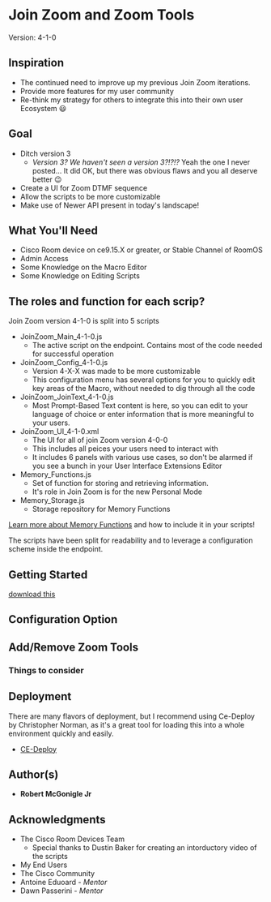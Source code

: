 # Join Zoom and Zoom Tools

Version: 4-1-0 

## Inspiration
* The continued need to improve up my previous Join Zoom iterations.
* Provide more features for my user community
* Re-think my strategy for others to integrate this into their own user Ecosystem 😃

## Goal
* Ditch version 3
  * _Version 3? We haven't seen a version 3?!?!?_ Yeah the one I never posted... It did OK, but there was obvious flaws and you all deserve better 😉
* Create a UI for Zoom DTMF sequence
* Allow the scripts to be more customizable
* Make use of Newer API present in today's landscape!


## What You'll Need
* Cisco Room device on ce9.15.X or greater, or Stable Channel of RoomOS
* Admin Access
* Some Knowledge on the Macro Editor
* Some Knowledge on Editing Scripts

## The roles and function for each scrip?

Join Zoom version 4-1-0 is split into 5 scripts
* JoinZoom_Main_4-1-0.js
  * The active script on the endpoint. Contains most of the code needed for successful operation 
* JoinZoom_Config_4-1-0.js
  * Version 4-X-X was made to be more customizable
  * This configuration menu has several options for you to quickly edit key areas of the Macro, without needed to dig through all the code
* JoinZoom_JoinText_4-1-0.js
  * Most Prompt-Based Text content is here, so you can edit to your language of choice or enter information that is more meaningful to your users.
* JoinZoom_UI_4-1-0.xml
  * The UI for all of join Zoom version 4-0-0
  * This includes all peices your users need to interact with
  * It includes 6 panels with various use cases, so don't be alarmed if you see a bunch in your User Interface Extensions Editor
* Memory_Functions.js
  * Set of function for storing and retrieving information.
  * It's role in Join Zoom is for the new Personal Mode
* Memory_Storage.js
  * Storage repository for Memory Functions

[Learn more about Memory Functions](https://github.com/Bobby-McGonigle/Cisco-RoomDevice-Macro-Projects-Examples/tree/master/Macro%20Memory%20Storage) and how to include it in your scripts!

The scripts have been split for readability and to leverage a configuration scheme inside the endpoint.

## Getting Started
<a href="/test.txt" download="test.txt">download this</a>

## Configuration Option

## Add/Remove Zoom Tools

### Things to consider

## Deployment

There are many flavors of deployment, but I recommend using Ce-Deploy by Christopher Norman, as it's a great tool for loading this into a whole environment quickly and easily.

* [CE-Deploy](https://github.com/voipnorm/CE-Deploy)

## Author(s)

* **Robert McGonigle Jr**

## Acknowledgments

* The Cisco Room Devices Team
  * Special thanks to Dustin Baker for creating an intorductory video of the scripts
* My End Users
* The Cisco Community
* Antoine Eduoard - *Mentor*
* Dawn Passerini - *Mentor*
